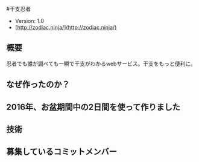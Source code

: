 #干支忍者

* Version: 1.0
* [http://zodiac.ninja/](http://zodiac.ninja/)

## 概要

忍者でも誰が調べても一瞬で干支がわかるwebサービス。干支をもっと便利に。

## なぜ作ったのか？

## 2016年、お盆期間中の2日間を使って作りました

## 技術

## 募集しているコミットメンバー
